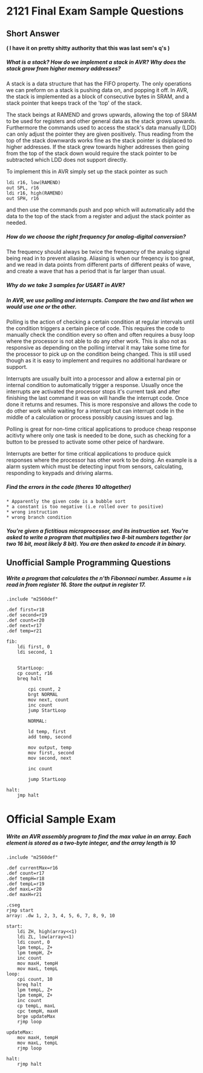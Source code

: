 # 2121 Final Exam Sample Questions

## Short Answer 
**( I have it on pretty shitty authority that this was last sem's q's )**

##### What is a stack? How do we implement a stack in AVR? Why does the stack grow from higher memory addresses?

A stack is a data structure that has the FIFO property. The only operations we can preform on a stack is pushing data on, and popping it off. In AVR, the stack is implemented as a block of consecutive bytes in SRAM, and a stack pointer that keeps track of the 'top' of the stack. 

The stack beings at RAMEND and grows upwards, allowing the top of SRAM to be used for registers and other general data as the stack grows upwards. Furthermore the commands used to access the stack's data manually (LDD) can only adjust the pointer they are given positively. Thus reading from the top of the stack downwards works fine as the stack pointer is dsiplaced to higher addresses. 
If the stack grew towards higher addresses then going from the top of the stack down would require the stack pointer to be subtracted which LDD does not support directly.  

To implement this in AVR simply set up the stack pointer as such

```
ldi r16, low(RAMEND)
out SPL, r16
ldi r16, high(RAMEND)
out SPH, r16
```
and then use the commands push and pop which will automatically add the data to the top of the stack from a register
and adjust the stack pointer as needed. 

##### How do we choose the right frequency for analog-digital conversion?

The frequency should always be twice the frequency of the analog signal being read in to prevent aliasing. Aliasing is when our freqency is too great, and we read in data points from different parts of different peaks of wave, and create a wave that has a period that is far larger than usual.

##### Why do we take 3 samples for USART in AVR?

##### In AVR, we use polling and interrupts. Compare the two and list when we would use one or the other.

Polling is the action of checking a certain condition at regular intervals until the condition triggers a certain piece of code. This requires the code to manually check the condition every so often and often requires a busy loop where the processor is not able to do any other work. This is also not as responsive as depending on the polling interval it may take some time for the processor to pick up on the condition being changed. This is still used though as it is easy to implement and requires no additional hardware or support. 

Interrupts are usually built into a processor and allow a external pin or internal condition to automatically trigger a response. Usually once the interrupts are activated the processor stops it's current task and after finishing the last command it was on will handle the interrupt code. Once done it returns and resumes. This is more responsive and allows the code to do other work while waiting for a interrupt but can interrupt code in the middle of a calculation or process possibly causing issues and lag. 

Polling is great for non-time critical applications to produce cheap response acitivty where only one task is needed to be done, such as checking for a button to be pressed to activate some other peice of hardware. 

Interrupts are better for time critical applications to produce quick responses where the processor has other work to be doing. An example is a alarm system which must be detecting input from sensors, calculating, responding to keypads and driving alarms. 
 
##### Find the errors in the code (theres 10 altogether)
	* Apparently the given code is a bubble sort
	* a constant is too negative (i.e rolled over to positive)
	* wrong instruction
	* wrong branch condition


##### You're given a fictitious microprocessor, and its instruction set. You're asked to write a program that multiplies two 8-bit numbers together (or two 16 bit, most likely 8 bit). You are then asked to encode it in binary.



## Unofficial Sample Programming Questions

##### Write a program that calculates the n'th Fibonnaci number. Assume `n` is read in from register 16. Store the output in register 17.

```
.include "m2560def"

.def first=r18
.def second=r19
.def count=r20
.def next=r17
.def temp=r21

fib:
	ldi first, 0
	ldi second, 1
	
	
	StartLoop:
	cp count, r16
	breq halt
	
		cpi count, 2
		brgt NORMAL
		mov next, count
		inc count
		jump StartLoop
	
		NORMAL:
		
		ld temp, first
		add temp, second
		
		mov output, temp
		mov first, second
		mov second, next
		
		inc count
	
		jump StartLoop
		
halt:
	jmp halt

```

# Official Sample Exam

##### Write an AVR assembly program to find the max value in an array. Each element is stored as a two-byte integer, and the array length is 10
```
.include "m2560def"

.def currentMax=r16
.def count=r17
.def tempH=r18
.def tempL=r19
.def maxL=r20
.def maxH=r21

.cseg
rjmp start
array: .dw 1, 2, 3, 4, 5, 6, 7, 8, 9, 10

start:
	ldi ZH, high(array<<1)
	ldi ZL, low(array<<1)
	ldi count, 0
	lpm tempL, Z+
	lpm tempH, Z+
	inc count
	mov maxH, tempH
	mov maxL, tempL
loop:
	cpi count, 10
	breq halt
	lpm tempL, Z+
	lpm tempH, Z+
	inc count
	cp tempL, maxL
	cpc tempH, maxH
	brge updateMax
	rjmp loop
	
updateMax:
	mov maxH, tempH
	mov maxL, tempL
	rjmp loop

halt:
	rjmp halt
```
